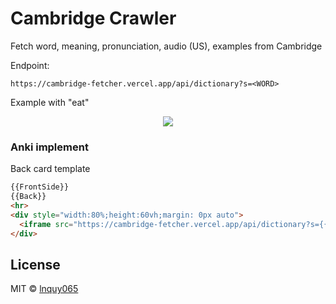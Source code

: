 # Cambridge Crawler

Fetch word, meaning, pronunciation, audio (US), examples from Cambridge

Endpoint: 

```
https://cambridge-fetcher.vercel.app/api/dictionary?s=<WORD>
```

Example with "eat"

<p align="center">
  <img src="https://raw.githubusercontent.com/lnquy065/cambridge-fetcher/main/readme/pic-1.png"/>
</p>

### Anki implement

Back card template

```html
{{FrontSide}}
{{Back}}
<hr>
<div style="width:80%;height:60vh;margin: 0px auto">
  <iframe src="https://cambridge-fetcher.vercel.app/api/dictionary?s={{Front}}" style="width:100%;height: 100%"/>
</div>
```

## License

MIT © [lnquy065](https://github.com/lnquy065)
